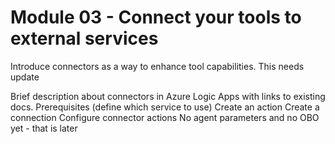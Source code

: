 # Module 03 - Connect your tools to external services 

Introduce connectors as a way to enhance tool capabilities. This needs update

Brief description about connectors in Azure Logic Apps with links to existing docs.
Prerequisites (define which service to use)
Create an action
Create a connection
Configure connector actions
No agent parameters and no OBO yet - that is later
